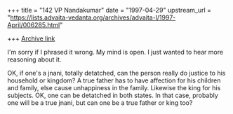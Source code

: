 +++
title = "142 VP Nandakumar"
date = "1997-04-29"
upstream_url = "https://lists.advaita-vedanta.org/archives/advaita-l/1997-April/006285.html"

+++
[Archive link](https://lists.advaita-vedanta.org/archives/advaita-l/1997-April/006285.html)

I'm sorry if I phrased it wrong. My mind is open. I just wanted to hear more
reasoning about it.

OK, if one's a jnani, totally detatched, can the person really do justice to his
household or kingdom? A true father has to have affection for his children and
family, else cause unhappiness in the family. Likewise the king for his
subjects. OK, one can be detatched in both states. In that case, probably one
will be a true jnani, but can one be a true father or king
too?


